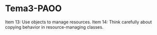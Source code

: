 # Tema3-PAOO

Item 13: Use objects to manage resources.
Item 14: Think carefully about copying behavior in resource-managing classes.
